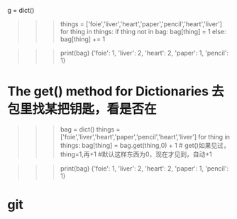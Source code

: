 g = dict()
>>> things = ['foie','liver','heart','paper','pencil','heart','liver']
>>> for thing in things:
    if thing not in bag:
       	     bag[thing] = 1
	     		else:
					bag[thing] += 1


>>> print(bag)
{'foie': 1, 'liver': 2, 'heart': 2, 'paper': 1, 'pencil': 1}

# The get() method for Dictionaries  去包里找某把钥匙，看是否在
>>> bag = dict()
>>> things = ['foie','liver','heart','paper','pencil','heart','liver']
>>> for thing in things:
    bag[thing] = bag.get(thing,0) + 1 # get()如果见过，thing=1,再+1
                                 #默认这样东西为0，现在才见到，自动+1

>>> print(bag)
{'foie': 1, 'liver': 2, 'heart': 2, 'paper': 1, 'pencil': 1}

# git







    